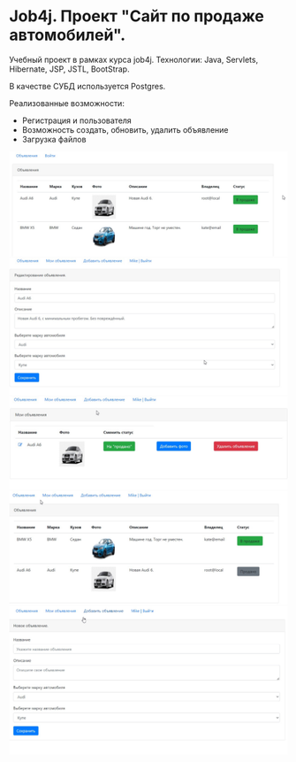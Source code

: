 # Job4j. Проект "Сайт по продаже автомобилей".

Учебный проект в рамках курса job4j.
Технологии: Java, Servlets, Hibernate, JSP, JSTL, BootStrap.

В качестве СУБД используется Postgres.

Реализованные возможности:

- Регистрация и пользователя
- Возможность создать, обновить, удалить объявление
- Загрузка файлов


![alt text](screenShots/all_posts.jpg)
![alt text](screenShots/edit_post.jpg)
![alt text](screenShots/my_posts.jpg)
![alt text](screenShots/when_one_sold.jpg)
![alt text](screenShots/add.jpg)


